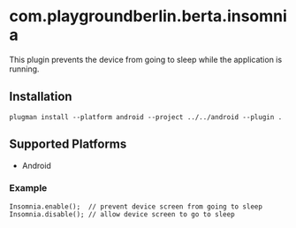 # com.playgroundberlin.berta.insomnia

This plugin prevents the device from going to sleep while the application is
running.

## Installation

    plugman install --platform android --project ../../android --plugin .

## Supported Platforms

- Android

### Example

    Insomnia.enable();  // prevent device screen from going to sleep
    Insomnia.disable(); // allow device screen to go to sleep
